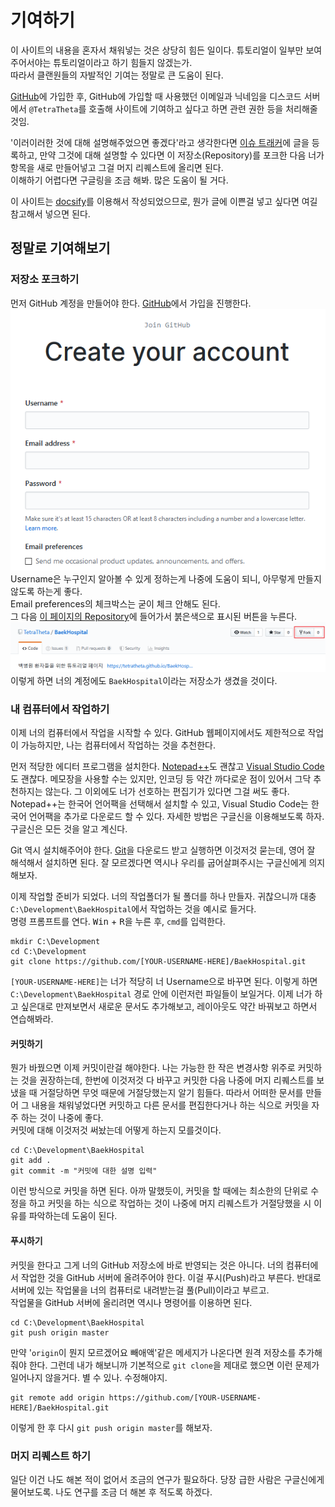﻿# 기여하기
이 사이트의 내용을 혼자서 채워넣는 것은 상당히 힘든 일이다. 튜토리얼이 일부만 보여주어서야는 튜토리얼이라고 하기 힘들지 않겠는가.  
따라서 클랜원들의 자발적인 기여는 정말로 큰 도움이 된다.
  
[GitHub](https://github.com/join)에 가입한 후, GitHub에 가입할 때 사용했던 이메일과 닉네임을 디스코드 서버에서 `@TetraTheta`를 호출해 사이트에 기여하고 싶다고 하면 관련 권한 등을 처리해줄 것임.
  
'이러이러한 것에 대해 설명해주었으면 좋겠다'라고 생각한다면 [이슈 트래커](https://github.com/TetraTheta/BaekHospital/issues)에 글을 등록하고, 만약 그것에 대해 설명할 수 있다면 이 저장소(Repository)를 포크한 다음 너가 항목을 새로 만들어넣고 그걸 머지 리퀘스트에 올리면 된다.  
이해하기 어렵다면 구글링을 조금 해봐. 많은 도움이 될 거다.
  
이 사이트는 [docsify](https://docsify.js.org)를 이용해서 작성되었으므로, 뭔가 글에 이쁜걸 넣고 싶다면 여길 참고해서 넣으면 된다.

## 정말로 기여해보기
### 저장소 포크하기
먼저 GitHub 계정을 만들어야 한다. [GitHub](https://github.com/join)에서 가입을 진행한다.
![](contribute/github_signup.png)
Username은 누구인지 알아볼 수 있게 정하는게 나중에 도움이 되니, 아무렇게 만들지 않도록 하는게 좋다.  
Email preferences의 체크박스는 굳이 체크 안해도 된다.  
그 다음 [이 페이지의 Repository](https://github.com/TetraTheta/BaekHospital)에 들어가서 붉은색으로 표시된 버튼을 누른다.
![](contribute/github_fork.png)
이렇게 하면 너의 계정에도 `BaekHospital`이라는 저장소가 생겼을 것이다.

### 내 컴퓨터에서 작업하기
이제 너의 컴퓨터에서 작업을 시작할 수 있다. GitHub 웹페이지에서도 제한적으로 작업이 가능하지만, 나는 컴퓨터에서 작업하는 것을 추천한다.
  
먼저 적당한 에디터 프로그램을 설치한다. [Notepad++](http://notepad-plus-plus.org/downloads/)도 괜찮고 [Visual Studio Code](https://code.visualstudio.com/Download)도 괜찮다. 메모장을 사용할 수는 있지만, 인코딩 등 약간 까다로운 점이 있어서 그닥 추천하지는 않는다. 그 이외에도 너가 선호하는 편집기가 있다면 그걸 써도 좋다. Notepad++는 한국어 언어팩을 선택해서 설치할 수 있고, Visual Studio Code는 한국어 언어팩을 추가로 다운로드 할 수 있다. 자세한 방법은 구글신을 이용해보도록 하자. 구글신은 모든 것을 알고 계신다.
  
Git 역시 설치해주어야 한다. [Git](https://git-scm.com/download)을 다운로드 받고 실행하면 이것저것 묻는데, 영어 잘 해석해서 설치하면 된다. 잘 모르겠다면 역시나 우리를 굽어살펴주시는 구글신에게 의지해보자.
  
이제 작업할 준비가 되었다. 너의 작업폴더가 될 폴더를 하나 만들자. 귀찮으니까 대충 `C:\Development\BaekHospital`에서 작업하는 것을 예시로 들거다.  
명령 프롬프트를 연다. <kbd>Win</kbd> + <kbd>R</kbd>을 누른 후, `cmd`를 입력한다.
```batch
mkdir C:\Development
cd C:\Development
git clone https://github.com/[YOUR-USERNAME-HERE]/BaekHospital.git
```
`[YOUR-USERNAME-HERE]`는 너가 적당히 너 Username으로 바꾸면 된다. 이렇게 하면 `C:\Development\BaekHospital` 경로 안에 이런저런 파일들이 보일거다. 이제 너가 하고 싶은대로 만져보면서 새로운 문서도 추가해보고, 레이아웃도 약간 바꿔보고 하면서 연습해봐라.

#### 커밋하기
뭔가 바꿨으면 이제 커밋이란걸 해야한다. 나는 가능한 한 작은 변경사항 위주로 커밋하는 것을 권장하는데, 한번에 이것저것 다 바꾸고 커밋한 다음 나중에 머지 리퀘스트를 보냈을 때 거절당하면 무엇 때문에 거절당했는지 알기 힘들다. 따라서 어떠한 문서를 만들어 그 내용을 채워넣었다면 커밋하고 다른 문서를 편집한다거나 하는 식으로 커밋을 자주 하는 것이 나중에 좋다.  
커밋에 대해 이것저것 써놨는데 어떻게 하는지 모를것이다.
```batch
cd C:\Development\BaekHospital
git add .
git commit -m "커밋에 대한 설명 입력"
```
이런 방식으로 커밋을 하면 된다. 아까 말했듯이, 커밋을 할 때에는 최소한의 단위로 수정을 하고 커밋을 하는 식으로 작업하는 것이 나중에 머지 리퀘스트가 거절당했을 시 이유를 파악하는데 도움이 된다.

#### 푸시하기
커밋을 한다고 그게 너의 GitHub 저장소에 바로 반영되는 것은 아니다. 너의 컴퓨터에서 작업한 것을 GitHub 서버에 올려주어야 한다. 이걸 푸시(Push)라고 부른다. 반대로 서버에 있는 작업물을 너의 컴퓨터로 내려받는걸 풀(Pull)이라고 부르고.  
작업물을 GitHub 서버에 올리려면 역시나 명령어를 이용하면 된다.
```batch
cd C:\Development\BaekHospital
git push origin master
```
만약 '`origin`이 뭔지 모르겠어요 빼애액'같은 메세지가 나온다면 원격 저장소를 추가해줘야 한다. 그런데 내가 해보니까 기본적으로 `git clone`을 제대로 했으면 이런 문제가 일어나지 않을거다. 별 수 있나. 수정해야지.
```batch
git remote add origin https://github.com/[YOUR-USERNAME-HERE]/BaekHospital.git
```
이렇게 한 후 다시 `git push origin master`를 해보자.

### 머지 리퀘스트 하기
일단 이건 나도 해본 적이 없어서 조금의 연구가 필요하다. 당장 급한 사람은 구글신에게 물어보도록. 나도 연구를 조금 더 해본 후 적도록 하겠다.